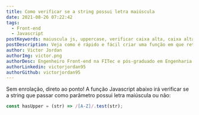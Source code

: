 ```yaml
---
title: Como verificar se a string possui letra maiúscula
date: 2021-08-26 07:22:42
tags:
  - Front-end
  - Javascript
postKeywords: maiuscula js, uppercase, verificar caixa alta, caixa alta, maiuscula verificar
postDescription: Veja como é rápido e fácil criar uma função em que retorna se a string possui letra maiúscula ou não!
author: Victor Jordan
authorImg: victor.png
authorDesc: Engenheiro Front-end na FITec e pós-graduado em Engenharia de Software pela PUC-MG e formado em Banco de Dados pela Fatec, apaixonado por usabilidade, performance e UX!
authorLinkedin: victorjordan95
authorGithub: victorjordan95
---
```


Sem enrolação, direto ao ponto!
A função Javascript abaixo irá verificar se a string que passar como parâmetro possui letra maiúscula ou não:

```javascript
const hasUpper = (str) => /[A-Z]/.test(str);
```

